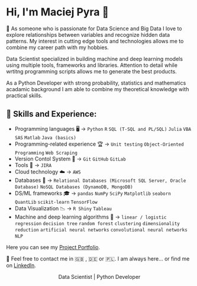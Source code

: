 # Hi, I'm Maciej Pyra 👋
 :thought_balloon: As someone who is passionate for Data Science and Big Data I love to explore relationships between variables and recognize hidden data patterns. My interest in cutting edge tools and technologies allows me to combine my career path with my hobbies.

Data Scientist specialized in building machine and deep learning models using multiple tools, frameworks and libraries. Attention to detail while wrtitng programming scripts allows me to generate the best products.

As a Python Developer with strong probability, statistics and mathematics acadamic background I am able to combine my theoretical knowledge with practical skills.

## :speech_balloon: Skills and Experience:
* Programming languages  	:desktop_computer: -> `Python` `R` `SQL (T-SQL and PL/SQL)` `Julia` `VBA` `SAS` `Matlab` `Java (basics)`<br/>
* Programming-related experience :trophy: -> `Unit testing` `Object-Oriented Programming` `Web Scraping` <br/>
* Version Contol System :handshake: -> `Git` `GitHub` `GitLab`<br/>
* Tools  :page_with_curl: -> `JIRA` <br/>
* Cloud technology :cloud: -> `AWS` <br/>
* Databases :open_file_folder: -> `Relational Databases (Microsoft SQL Server, Oracle Database)` `NoSQL Databases (DynamoDB, MongoDB)` <br/>
* DS/ML frameworks :mortar_board: -> `pandas` `NumPy` `SciPy` `Matplotlib` `seaborn` `QuantLib`  `scikit-learn` `TensorFlow`
* Data Visualization :chart_with_downwards_trend: -> `R Shiny` `Tableau` <br/>
* Machine and deep learning algorithms :dart: -> `linear / logistic regression` `decision tree` `random forest` `clustering`            `dimensionality reduction`     `artificial neural networks` `convolutional neural networks` `NLP` <br/>


Here you can see my [Project Portfolio](https://maciejpyra.github.io/Maciej_Portfolio_2/).

:email: Feel free to contact me in :uk: , :de: or :poland:. I am always here... or find me on [LinkedIn](https://www.linkedin.com/in/maciej-pyra/).


<p align="center">Data Scientist | Python Developer</p>

